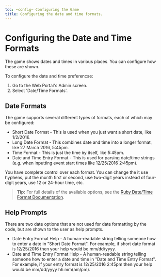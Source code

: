 ```yaml
---
toc: ~config~ Configuring the Game
title: Configuring the date and time formats.
---
```

# Configuring the Date and Time Formats

The game shows dates and times in various places.  You can configure how these are shown. 

To configure the date and time preferencse:

1. Go to the Web Portal's Admin screen.  
2. Select 'Date/Time Formats'.
 
## Date Formats

The game supports several different types of formats, each of which may be configured:

* Short Date Format - This is used when you just want a short date, like 1/2/2016.  
* Long Date Format - This combines date and time into a longer format, like 27 March 2016, 5:45pm.
* Time Format - This is just the time by itself, like 5:45pm.
* Date and Time Entry Format - This is used for parsing date/time strings (e.g. when inputting event start times like 12/25/2016 2:45pm).

You have complete control over each format.  You can change the it use hyphens, put the month first or second, use two-digit years instead of four-digit years, use 12 or 24-hour time, etc.  

> **Tip:** For full details of the available options, see the [Ruby Date/Time Format Documentation](https://apidock.com/ruby/DateTime/strftime).

## Help Prompts

There are two date options that are not used for date formatting by the code, but are shown to the user as help prompts.

* Date Entry Format Help - A human-readable string telling someone how to enter a date in "Short Date Format".  For example, if short date format is 12/25/2016 then your help would be mm/dd/yyyy.
* Date and Time Entry Format Help - A human-readable string telling someone how to enter a date and time in "Date and Time Entry Format".  For example, if your entry format is 12/25/2016 2:45pm then your help would be mm/dd/yyyy hh:mm(am/pm).

